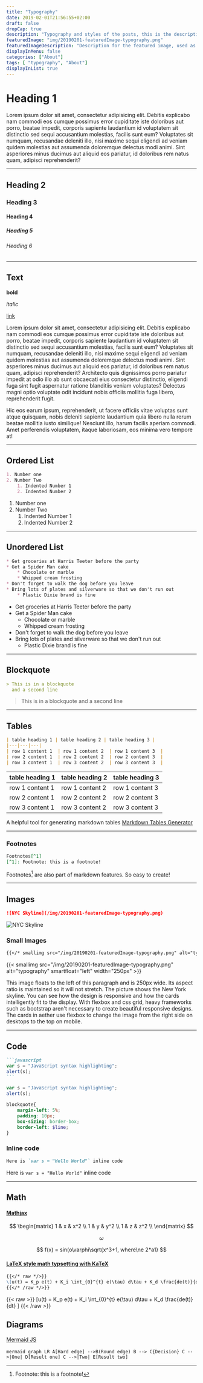 ```yaml
---
title: "Typography"
date: 2019-02-01T21:56:55+02:00
draft: false
dropCap: true
description: "Typography and styles of the posts, this is the description of the topic"
featuredImage: "img/20190201-featuredImage-typography.png"
featuredImageDescription: "Description for the featured image, used as the alt text"
displayInMenu: false
categories: ["About"]
tags: [ "typography", "About"]
displayInList: true
---
```


# Heading 1

Lorem ipsum dolor sit amet, consectetur adipisicing elit. Debitis explicabo nam commodi eos cumque possimus error cupiditate iste doloribus aut porro, beatae impedit, corporis sapiente laudantium id voluptatem sit distinctio sed sequi accusantium molestias, facilis sunt eum? Voluptates sit numquam, recusandae deleniti illo, nisi maxime sequi eligendi ad veniam quidem molestias aut assumenda doloremque delectus modi animi. Sint asperiores minus ducimus aut aliquid eos pariatur, id doloribus rem natus quam, adipisci reprehenderit? 

---

## Heading 2

### Heading 3

#### Heading 4

##### Heading 5

###### Heading 6

---

## Text

**bold**

_italic_ 

[link](https://www.google.com/)


Lorem ipsum dolor sit amet, consectetur adipisicing elit. Debitis explicabo nam commodi eos cumque possimus error cupiditate iste doloribus aut porro, beatae impedit, corporis sapiente laudantium id voluptatem sit distinctio sed sequi accusantium molestias, facilis sunt eum? Voluptates sit numquam, recusandae deleniti illo, nisi maxime sequi eligendi ad veniam quidem molestias aut assumenda doloremque delectus modi animi. Sint asperiores minus ducimus aut aliquid eos pariatur, id doloribus rem natus quam, adipisci reprehenderit? Architecto quis dignissimos porro pariatur impedit at odio illo ab sunt obcaecati eius consectetur distinctio, eligendi fuga sint fugit aspernatur ratione blanditiis veniam voluptates? Delectus magni optio voluptate odit incidunt nobis officiis mollitia fuga libero, reprehenderit fugit. 

Hic eos earum ipsum, reprehenderit, ut facere officiis vitae voluptas sunt atque quisquam, nobis deleniti sapiente laudantium quia libero nulla rerum beatae mollitia iusto similique! Nesciunt illo, harum facilis aperiam commodi. Amet perferendis voluptatem, itaque laboriosam, eos minima vero tempore at!

---

## Ordered List

```md
1. Number one
2. Number Two
    1. Indented Number 1
    2. Indented Number 2
```

1. Number one
2. Number Two
    1. Indented Number 1
    2. Indented Number 2

---

## Unordered List

```md
* Get groceries at Harris Teeter before the party
* Get a Spider Man cake
    * Chocolate or marble
    * Whipped cream frosting
* Don't forget to walk the dog before you leave
* Bring lots of plates and silverware so that we don't run out
    * Plastic Dixie brand is fine
```

* Get groceries at Harris Teeter before the party
* Get a Spider Man cake
    * Chocolate or marble
    * Whipped cream frosting
* Don't forget to walk the dog before you leave
* Bring lots of plates and silverware so that we don't run out
    * Plastic Dixie brand is fine

---

## Blockquote 

```md
> This is in a blockquote
  and a second line
```

> This is in a blockquote
  and a second line

---

## Tables

```md
| table heading 1 | table heading 2 | table heading 3 |
|---|---|---|
| row 1 content 1  | row 1 content 2  | row 1 content 3  |
| row 2 content 1  | row 2 content 2  | row 2 content 3  |
| row 3 content 1  | row 3 content 2  | row 3 content 3  |
```

| table heading 1  |  table heading 2  |  table heading 3 |
|---|---|---|
| row 1 content 1  | row 1 content 2  | row 1 content 3  |
| row 2 content 1  | row 2 content 2  | row 2 content 3  |
| row 3 content 1  | row 3 content 2  | row 3 content 3  |

A helpful tool for generating markdown tables [Markdown Tables Generator]( https://www.tablesgenerator.com/markdown_tables)

---

### Footnotes

```md
Footnotes[^1] 
[^1]: Footnote: this is a footnote!
```

Footnotes[^1] are also part of markdown features. So easy to create!
[^1]: Footnote: this is a footnote!

---


## Images

```md
![NYC Skyline](/img/20190201-featuredImage-typography.png)
```

![NYC Skyline](/img/20190201-featuredImage-typography.png)

### Small Images

```md
{{</* smallimg src="/img/20190201-featuredImage-typography.png" alt="typography" smartfloat="left" width="250px" */>}}
```
{{< smallimg src="/img/20190201-featuredImage-typography.png" alt="typography" smartfloat="left" width="250px" >}}

This image floats to the left of this paragraph and is 250px wide. Its aspect ratio is maintained so it will not stretch. The picture shows the New York skyline. You can see how the design is responsive and how the cards intelligently fit to the display. With flexbox and css grid, heavy frameworks such as bootstrap aren't necessary to create beautiful responsive designs. The cards in aether use flexbox to change the image from the right side on desktops to the top on mobile.

---

## Code

````md
```javascript
var s = "JavaScript syntax highlighting";
alert(s);
```
````

```javascript
var s = "JavaScript syntax highlighting";
alert(s);
```

``` scss
blockquote{
    margin-left: 5%;
    padding: 10px;
    box-sizing: border-box;
    border-left: $line;
}
```

### Inline code

```md
Here is `var s = "Hello World"` inline code
```

Here is `var s = "Hello World"` inline code

---

## Math


#### [Mathjax](https://www.mathjax.org/)

$$
    \begin{matrix}
    1 & x & x^2 \\
    1 & y & y^2 \\
    1 & z & z^2 \\
    \end{matrix}
$$

$$\omega$$

$$
 f(x) = sin(o\varphi\sqrt{x^3+1, where\ne 2*a1}
$$


#### [LaTeX style math typsetting with KaTeX](https://katex.org/)

```md
{{</* raw */>}}
\[u(t) = K_p e(t) + K_i \int_{0}^{t} e(\tau) d\tau + K_d \frac{de(t)}{dt} \]
{{</* /raw */>}}
```

{{< raw >}}
\[u(t) = K_p e(t) + K_i \int_{0}^{t} e(\tau) d\tau + K_d \frac{de(t)}{dt} \]
{{< /raw >}}


## Diagrams

[Mermaid JS](https://mermaidjs.github.io/)

​```mermaid
graph LR
A[Hard edge] -->B(Round edge)
    B --> C{Decision}
    C -->|One| D[Result one]
    C -->|Two| E[Result two]
​```


